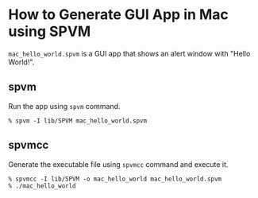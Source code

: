 # How to Generate GUI App in Mac using SPVM

`mac_hello_world.spvm` is a GUI app that shows an alert window with "Hello World!".

## spvm

Run the app using `spvm` command.

```
% spvm -I lib/SPVM mac_hello_world.spvm
```

## spvmcc

Generate the executable file using `spvmcc` command and execute it.


```
% spvmcc -I lib/SPVM -o mac_hello_world mac_hello_world.spvm
% ./mac_hello_world
```
